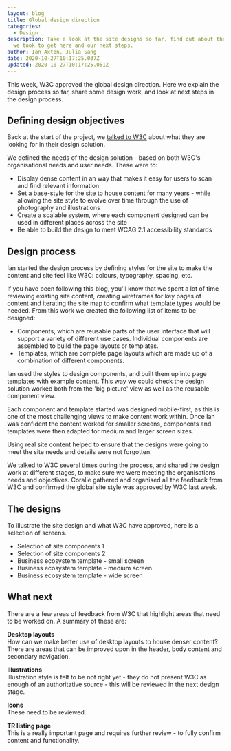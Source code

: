 ```yaml
---
layout: blog
title: Global design direction
categories:
  - Design
description: Take a look at the site designs so far, find out about the process
  we took to get here and our next steps.
author: Ian Axton, Julia Sang
date: 2020-10-27T10:17:25.037Z
updated: 2020-10-27T10:17:25.051Z
---
```

This week, W3C approved the global design direction. Here we explain the design process so far, share some design work, and look at next steps in the design process.

## Defining  design objectives

Back at the start of the project, we [talked to W3C](https://w3c.studio24.net/updates/design-survey/) about what they are looking for in their design solution. 

We defined the needs of the design solution - based on both W3C's organisational needs and user needs. These were to:

* Display dense content in an way that makes it easy for users to scan and find relevant information
* Set a base-style for the site to house content for many years - while allowing the site style to evolve over time through the use of photography and illustrations
* Create a scalable system, where each component designed can be used in different places across the site
* Be able to build the design to meet WCAG 2.1 accessibility standards

## Design process

Ian started the design process by defining styles for the site to make the content and site feel like W3C: colours, typography, spacing, etc. 

If you have been following this blog, you'll know that we spent a lot of time reviewing existing site content, creating wireframes for key pages of content and iterating the site map to confirm what template types would be needed. From this work we created the following list of items to be designed: 

* Components, which are reusable parts of the user interface that will support a variety of different use cases. Individual components are assembled to build the page layouts or templates. 
* Templates, which are complete page layouts which are made up of a combination of different components.

Ian used the styles to design components, and built them up into page templates with example content. This way we could check the design solution worked both from the 'big picture' view as well as the reusable component view. 

Each component and template started was designed mobile-first, as this is one of the most challenging views to make content work within. Once Ian was confident the content worked for smaller screens, components and templates were then adapted for medium and larger screen sizes.

Using real site content helped to ensure that the designs were going to meet the site needs and details were not forgotten.

We talked to W3C several times during the process, and shared the design work at different stages, to make sure we were meeting the organisations needs and objectives. Coralie gathered and organised all the feedback from W3C and confirmed the global site style was approved by W3C last week.

## The designs

To illustrate the site design and what W3C have approved, here is a selection of screens. 

* Selection of site components 1
* Selection of site components 2
* Business ecosystem template - small screen
* Business ecosystem template - medium screen
* Business ecosystem template - wide screen

## What next

There are a few areas of feedback from W3C that highlight areas that need to be worked on. A summary of these are:

**Desktop layouts**\
How can we make better use of desktop layouts to house denser content? There are areas that can be improved upon in the header, body content and secondary navigation. 

**Illustrations**\
Illustration style is felt to be not right yet - they do not present W3C as enough of an authoritative source - this will be reviewed in the next design stage.  

**Icons**\
These need to be reviewed. 

**TR listing page**\
This is a really important page and requires further review - to fully confirm content and functionality.